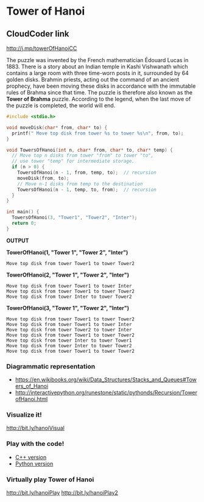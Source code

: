 

# Tower of Hanoi

## CloudCoder link 
http://j.mp/towerOfHanoiCC 


The puzzle was invented by the French mathematician Édouard Lucas in 1883. There is a story about an Indian temple in Kashi Vishwanath which contains a large room with three time-worn posts in it, surrounded by 64 golden disks. Brahmin priests, acting out the command of an ancient prophecy, have been moving these disks in accordance with the immutable rules of Brahma since that time. The puzzle is therefore also known as the **Tower of Brahma** puzzle. According to the legend, when the last move of the puzzle is completed, the world will end.

```c
#include <stdio.h>

void moveDisk(char* from, char* to) {
  printf(" Move top disk from tower %s to tower %s\n", from, to);
}

void TowersOfHanoi(int n, char* from, char* to, char* temp) {
  // Move top n disks from tower "from" to tower "to",
  // use tower "temp" for intermediate storage.
  if (n > 0) {
    TowersOfHanoi(n - 1, from, temp, to);  // recursion
    moveDisk(from, to);
    // Move n-1 disks from temp to the destination
    TowersOfHanoi(n - 1, temp, to, from);  // recursion
  }
}

int main() {
  TowersOfHanoi(3, "Tower1", "Tower2", "Inter");
  return 0;
}

```

**OUTPUT**

**TowerOfHanoi(1, "Tower 1", "Tower 2", "Inter")**

	Move top disk from tower Tower1 to tower Tower2


**TowerOfHanoi(2, "Tower 1", "Tower 2", "Inter")**

	Move top disk from tower Tower1 to tower Inter
	Move top disk from tower Tower1 to tower Tower2
	Move top disk from tower Inter to tower Tower2

**TowerOfHanoi(3, "Tower 1", "Tower 2", "Inter")**

	Move top disk from tower Tower1 to tower Tower2
	Move top disk from tower Tower1 to tower Inter
	Move top disk from tower Tower2 to tower Inter
	Move top disk from tower Tower1 to tower Tower2
	Move top disk from tower Inter to tower Tower1
	Move top disk from tower Inter to tower Tower2
	Move top disk from tower Tower1 to tower Tower2

### Diagrammatic representation

- https://en.wikibooks.org/wiki/Data_Structures/Stacks_and_Queues#Towers_of_Hanoi
- http://interactivepython.org/runestone/static/pythonds/Recursion/TowerofHanoi.html

### Visualize it! 

http://bit.ly/hanoiVisual 

### Play with the code! 

- [C++ version](https://repl.it/@kgashok/TowerOfHanoi)  
- [Python version](https://repl.it/@kgashok/demoOfHanoi)

### Virtually play Tower of Hanoi 

http://bit.ly/hanoiPlay
http://bit.ly/hanoiPlay2
